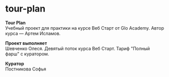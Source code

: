 # tour-plan

**Tour Plan**  
Учебный проект для практики на курсе Веб Старт от Glo Academy. Автор курса — Артем Исламов.

**Проект выполняет**  
Шевченко Олеся. Девятый поток курса Веб Старт. Тариф "Полный фарш" с куратором.

**Куратор**  
Постникова Софья
